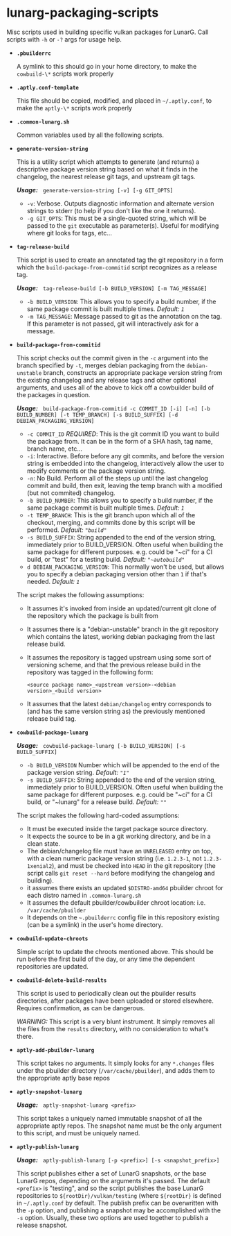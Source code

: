 # lunarg-packaging-scripts
Misc scripts used in building specific vulkan packages for LunarG.  Call scripts
with `-h` or `-?` args for usage help.

- **`.pbuilderrc`**

    A symlink to this should go in your home directory, to make the
    `cowbuild-\*` scripts work properly

- **`.aptly.conf-template`**

    This file should be copied, modified, and placed in `~/.aptly.conf`, to make
    the `aptly-\*` scripts work properly

- **`.common-lunarg.sh`**

    Common variables used by all the following scripts.

- **`generate-version-string`**

    This is a utility script which attempts to generate (and returns) a
    descriptive package version string based on what it finds in the changelog,
    the nearest release git tags, and upstream git tags.

    **_Usage:_** &nbsp; `generate-version-string [-v] [-g GIT_OPTS]`

    - `-v`: Verbose.  Outputs diagnostic information and alternate version
      strings to stderr (to help if you don't like the one it returns).
    - `-g GIT_OPTS`: This must be a single-quoted string, which will be passed
      to the `git` executable as parameter(s).  Useful for modifying where git
      looks for tags, etc...

- **`tag-release-build`**

    This script is used to create an annotated tag the git repository in a form
    which the `build-package-from-commitid` script recognizes as a release tag.

    **_Usage:_** &nbsp; `tag-release-build [-b BUILD_VERSION] [-m TAG_MESSAGE]`

    - `-b BUILD_VERSION`: This allows you to specify a build number, if the
      same package commit is built multiple times.  _Default: `1`_
    - `-m TAG_MESSAGE`: Message passed to git as the annotation on the tag.  If
      this parameter is not passed, git will interactively ask for a message.

- **`build-package-from-commitid`**

    This script checks out the commit given in the `-c` argument into the branch
    specified by `-t`, merges debian packaging from the `debian-unstable`
    branch, constructs an appropriate package version string from the existing
    changelog and any release tags and other optional arguments, and uses all of
    the above to kick off a cowbuilder build of the packages in question.
    
    **_Usage:_** &nbsp; `build-package-from-commitid -c COMMIT_ID [-i] [-n] [-b BUILD_NUMBER] [-t TEMP_BRANCH] [-s BUILD_SUFFIX] [-d DEBIAN_PACKAGING_VERSION]`

    - `-c COMMIT_ID` _REQUIRED_: This is the git commit ID you want to build
      the package from. It can be in the form of a SHA hash, tag name, branch
      name, etc...
    - `-i`: Interactive. Before before any git commits, and before the version
      string is embedded into the changelog, interactively allow the user to
      modify comments or the package version string.
    - `-n`: No Build.  Perform all of the steps up until the last changelog
      commit and build, then exit, leaving the temp branch with a modified (but
      not commited) changelog.
    - `-b BUILD_NUMBER`: This allows you to specify a build number, if the
      same package commit is built multiple times.  _Default: `1`_
    - `-t TEMP_BRANCH`: This is the git branch upon which all of the checkout,
      merging, and commits done by this script will be performed.  _Default:
      `"build"`_
    - `-s BUILD_SUFFIX`: String appended to the end of the version string,
      immediately prior to BUILD_VERSION. Often useful when building the same
      package for different purposes.  e.g. could be "~ci" for a CI build,
      or "test" for a testing build.  _Default: `"~autobuild"`_
    - `d DEBIAN_PACKAGING_VERSION`: This normally won't be used, but allows you
      to specify a debian packaging version other than `1` if that's needed.
      _Default: `1`_

    The script makes the following assumptions:

    - It assumes it's invoked from inside an updated/current git clone of the
      repository which the package is built from
    - It assumes there is a "debian-unstable" branch in the git repository which
      contains the latest, working debian packaging from the last release build.
    - It assumes the repository is tagged upstream using some sort of versioning
      scheme, and that the previous release build in the repository was tagged
      in the following form:

      `<source package name>_<upstream version>-<debian version>_<build version>`
    - It assumes that the latest `debian/changelog` entry corresponds to (and
      has the same version string as) the previously mentioned release build tag.

- **`cowbuild-package-lunarg`**

    **_Usage:_** &nbsp; `cowbuild-package-lunarg [-b BUILD_VERSION] [-s BUILD_SUFFIX]`

    - `-b BUILD_VERSION` Number which will be appended to the end of the package
      version string. _Default: `"1"`_
    - `-s BUILD_SUFFIX`: String appended to the end of the version string,
      immediately prior to BUILD_VERSION. Often useful when building the same
      package for different purposes.  e.g. could be "~ci" for a CI build,
      or "~lunarg" for a release build.  _Default: `""`_
    
    The script makes the following hard-coded assumptions:

    - It must be executed inside the target package source directory.
    - It expects the source to be in a git working directory, and be in a clean state.
    - The debian/changelog file must have an `UNRELEASED` entry on top, with a
      clean numeric package version string (i.e. `1.2.3-1`, not
      `1.2.3-1xenial2`), and must be checked into `HEAD` in the git repository
      (the script calls `git reset --hard` before modifying the changelog and
      building).
    - it assumes there exists an updated `$DISTRO-amd64` pbuilder chroot for
      each distro named in `.common-lunarg.sh`
    - It assumes the default pbuilder/cowbuilder chroot location: i.e.
      `/var/cache/pbuilder`
    - It depends on the `~.pbuilderrc` config file in this repository existing
      (can be a symlink) in the user's home directory.

- **`cowbuild-update-chroots`**

    Simple script to update the chroots mentioned above.  This should be run
    before the first build of the day, or any time the dependent repositories
    are updated.

- **`cowbuild-delete-build-results`**

    This script is used to periodically clean out the pbuilder results
    directories, after packages have been uploaded or stored elsewhere. Requires
    confirmation, as can be dangerous.

    *WARNING:* This script is a very blunt instrument. It simply removes all the
    files from the `results` directory, with no consideration to what's there.

- **`aptly-add-pbuilder-lunarg`**

    This script takes no arguments.  It simply looks for any `*.changes` files
    under the pbuilder directory (`/var/cache/pbuilder`), and adds them to the
    appropriate aptly base repos

- **`aptly-snapshot-lunarg`**

    **_Usage:_** &nbsp; `aptly-snapshot-lunarg <prefix>`

    This script takes a uniquely named immutable snapshot of all the appropriate
    aptly repos.  The snapshot name must be the only argument to this script,
    and must be uniquely named.

- **`aptly-publish-lunarg`**

    **_Usage:_** &nbsp; `aptly-publish-lunarg [-p <prefix>] [-s <snapshot_prefix>]`

    This script publishes either a set of LunarG snapshots, or the base LunarG
    repos, depending on the arguments it's passed.  The default `<prefix>` is
    "testing", and so the script publishes the base LunarG repositories to
    `${rootDir}/vulkan/testing` (where `${rootDir}` is defined in
    `~/.aptly.conf` by default.  The publish prefix can be overwritten with the
    `-p` option, and publishing a snapshot may be accomplished with the `-s`
    option.  Usually, these two options are used together to publish a release
    snapshot.

